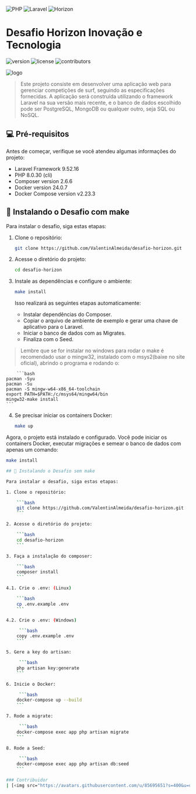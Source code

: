 ![PHP](https://img.shields.io/badge/PHP-777BB4?style=for-the-badge&logo=php&logoColor=white)
![Laravel](https://img.shields.io/badge/Laravel-FF2D20?style=for-the-badge&logo=laravel&logoColor=white)
![Horizon](https://img.shields.io/badge/Horizon-yellow?style=for-the-badge)

# Desafio Horizon Inovação e Tecnologia

![version](https://img.shields.io/badge/version-1.0-blue.svg?longCache=true&style=flat-square)
![license](https://img.shields.io/badge/license-MIT-green.svg?longCache=true&style=flat-square)
![contributors](https://img.shields.io/badge/Contributors-1-brightgreen?style=flat-square)

![logo](https://d2bxzineatl84k.cloudfront.net/storage/files/logos/PyioC4SYIClCgM1q2xFHVtTcrOF0uCGh4V0YUwYW.png)

>Este projeto consiste em desenvolver uma aplicação web para gerenciar competições de surf, seguindo as especificações fornecidas. A aplicação será construída utilizando o framework Laravel na sua versão mais recente, e o banco de dados escolhido pode ser PostgreSQL, MongoDB ou qualquer outro, seja SQL ou NoSQL.

## 💻 Pré-requisitos

Antes de começar, verifique se você atendeu algumas informações do projeto:

* Laravel Framework 9.52.16
* PHP 8.0.30 (cli)
* Composer version 2.6.6
* Docker version 24.0.7
* Docker Compose version v2.23.3

## 🚀 Instalando o Desafio com make

Para instalar o desafio, siga estas etapas:

1. Clone o repositório:

    ```bash
    git clone https://github.com/ValentinAlmeida/desafio-horizon.git
    ```

2. Acesse o diretório do projeto:

    ```bash
    cd desafio-horizon
    ```

3. Instale as dependências e configure o ambiente:

    ```bash
    make install
    ```

    Isso realizará as seguintes etapas automaticamente:
    - Instalar dependências do Composer.
    - Copiar o arquivo de ambiente de exemplo e gerar uma chave de aplicativo para o Laravel.
    - Iniciar o banco de dados com as Migrates.
    - Finaliza com o Seed.

> Lembre que se for instalar no windows para rodar o make é recomendado usar o mingw32, instalado com o msys2(baixe no site oficial), abrindo o programa e rodando o:

        ```bash
    pacman -Syu
    pacman -Su
    pacman -S mingw-w64-x86_64-toolchain
    export PATH=$PATH:/c/msys64/mingw64/bin
    mingw32-make install
    ```

4. Se precisar iniciar os containers Docker:

    ```bash
    make up
    ```

Agora, o projeto está instalado e configurado. Você pode iniciar os containers Docker, executar migrações e semear o banco de dados com apenas um comando:

```bash
make install

## 🚀 Instalando o Desafio sem make

Para instalar o desafio, siga estas etapas:

1. Clone o repositório:

    ```bash
    git clone https://github.com/ValentinAlmeida/desafio-horizon.git
    ```

2. Acesse o diretório do projeto:

    ```bash
    cd desafio-horizon
    ```

3. Faça a instalação do composer:

    ```bash
    composer install
    ```

4.1. Crie o .env: (Linux)

    ```bash
    cp .env.example .env
    ```

4.2. Crie o .env: (Windows)

     ```bash
    copy .env.example .env
    ```   

5. Gere a key do artisan:

     ```bash
    php artisan key:generate
    ```    

6. Inicie o Docker:

     ```bash
    docker-compose up --build
    ```    

7. Rode a migrate:

     ```bash
    docker-compose exec app php artisan migrate
    ```   

8. Rode a Seed:

     ```bash
    docker-compose exec app php artisan db:seed
    ```   

### Contribuidor
| [<img src="https://avatars.githubusercontent.com/u/85695651?s=400&u=d9da951fa99581e5dfbd44e3fb4f847451efcfbb&v=4"><br><sub>Valentin Almeida</sub>](https://github.com/ValentinAlmeida) |:-:|